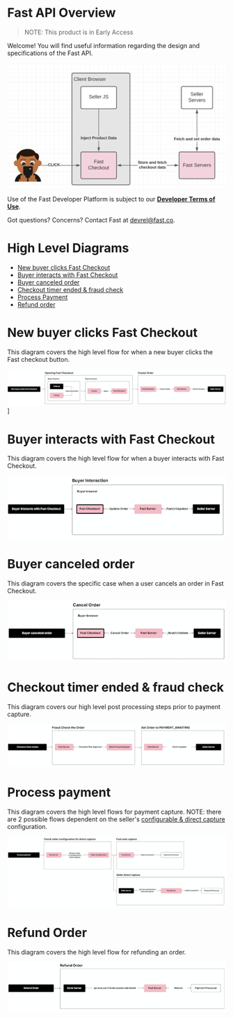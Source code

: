 # Fast API Overview

> NOTE: This product is in Early Access

Welcome! You will find useful information regarding the design and specifications of the Fast API.

![Fast API Overview](images/fast-api/overview.png)

Use of the Fast Developer Platform is subject to our [**Developer Terms of Use**](https://www.fast.co/terms/developer-terms).

Got questions? Concerns? Contact Fast at devrel@fast.co. 

# **High Level Diagrams**
* [New buyer clicks Fast Checkout](#new-buyer-clicks-fast-checkout)
* [Buyer interacts with Fast Checkout](#buyer-interacts-with-fast-checkout)
* [Buyer canceled order](#buyer-canceled-order)
* [Checkout timer ended & fraud check](#checkout-timer-ended--fraud-check)
* [Process Payment](#process-payment)
* [Refund order](#refund-order)


# New buyer clicks Fast Checkout

This diagram covers the high level flow for when a new buyer clicks the Fast checkout button.

![New buyer clicks Fast Checkout](images/fast-api/new-buyer-clicks.png)]

# Buyer interacts with Fast Checkout

This diagram covers the high level flow for when a buyer interacts with Fast Checkout.

![Buyer interacts with Fast Checkout](images/fast-api/buyer-interacts.png)

# Buyer canceled order

This diagram covers the specific case when a user cancels an order in Fast Checkout.

![Buyer canceled order](images/fast-api/buyer-canceled.png)

# Checkout timer ended & fraud check

This diagram covers our high level post processing steps prior to payment capture.

![Checkout timer ended](images/fast-api/checkout-timer-ended.png)

# Process payment

This diagram covers the high level flows for payment capture. NOTE: there are 2 possible flows dependent on the seller's [configurable & direct capture](#) configuration.

![Process payment](images/fast-api/process-payment.png)

# Refund Order

This diagram covers the high level flow for refunding an order.

![Refund order](images/fast-api/refund-order.png)

